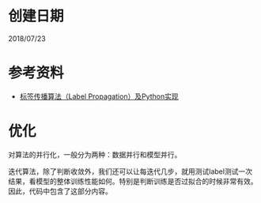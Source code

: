 # 创建日期
2018/07/23

# 参考资料
- [标签传播算法（Label Propagation）及Python实现](https://blog.csdn.net/zouxy09/article/details/49105265)

# 优化
对算法的并行化，一般分为两种：数据并行和模型并行。

迭代算法，除了判断收敛外，我们还可以让每迭代几步，就用测试label测试一次结果，看模型的整体训练性能如何。特别是判断训练是否过拟合的时候非常有效。因此，代码中包含了这部分内容。
